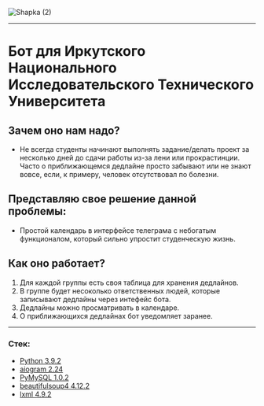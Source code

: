 ![Shapka (2)](https://user-images.githubusercontent.com/113778098/212013131-d6c193dd-307a-4387-8980-142a5bc63e6b.png)

_______________________________________________________________________

# <b>Бот для Иркутского Национального Исследовательского Технического Университета</b>

## Зачем оно нам надо?
 - Не всегда студенты начинают выполнять задание/делать проект за несколько дней до сдачи работы из-за лени или прокрастинции. Часто о приближающемся дедлайне просто забывают или не знают вовсе, если, к примеру, человек отсутствовал по болезни. 

## Представляю свое решение данной проблемы:
 - Простой календарь в интерфейсе телеграма с небогатым функционалом, который сильно упростит студенческую жизнь.
 
 ## Как оно работает?
 1. Для каждой группы есть своя таблица для хранения дедлайнов.
 2. В группе будет несоколько ответственных людей, которые записывают дедлайны через интефейс бота.
 3. Дедлайны можно просматривать в календаре.
 4. О приближающихся дедлайнах бот уведомляет заранее.
______________________________________________________________________

### Стек:
- [Python 3.9.2](https://www.python.org/downloads/release/python-392/ "Python 3.9.2")
- [aiogram 2.24](https://pypi.org/project/aiogram/ "aiogram 2.24")
- [PyMySQL 1.0.2](https://pypi.org/project/PyMySQL/ "PyMySQL 1.0.2")
- [beautifulsoup4 4.12.2](https://pypi.org/project/beautifulsoup4/ "beautifulsoup4 4.12.2")
- [lxml 4.9.2](https://pypi.org/project/lxml/ "lxml 4.9.2")
